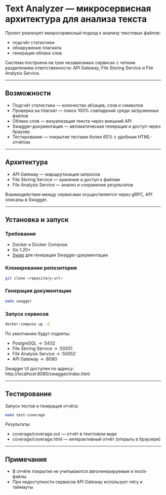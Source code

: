 # Text Analyzer — микросервисная архитектура для анализа текста

Проект реализует микросервисный подход к анализу текстовых файлов:  
- подсчёт статистики  
- обнаружение плагиата  
- генерация облака слов  

Система построена на трех независимых сервисах с четким разделением ответственности: API Gateway, File Storing Service и File Analysis Service.  

---

## Возможности

- Подсчёт статистики — количество абзацев, слов и символов  
- Проверка на плагиат — поиск 100% совпадений среди загруженных файлов  
- Облако слов — визуализация текста через внешний API  
- Swagger-документация — автоматическая генерация и доступ через браузер  
- Тестирование — покрытие тестами более 65% с удобным HTML-отчётом  

---

## Архитектура

- API Gateway — маршрутизация запросов  
- File Storing Service — хранение и доступ к файлам  
- File Analysis Service — анализ и сохранение результатов  

Взаимодействие между сервисами осуществляется через gRPC, API описаны в Swagger.  

---

## Установка и запуск

### Требования
- Docker и Docker Compose  
- Go 1.20+  
- [Swag](https://github.com/swaggo/swag) для генерации Swagger-документации  

### Клонирование репозитория
```bash
git clone <repository-url>
```

### Генерация документации
```bash
make swagger
```

### Запуск сервисов
```bash
docker-compose up -d
```

По умолчанию будут подняты:  
- PostgreSQL → :5432  
- File Storing Service → :50051  
- File Analysis Service → :50052  
- API Gateway → :8080  

Swagger UI доступен по адресу:  
http://localhost:8080/swagger/index.html  

---

## Тестирование

Запуск тестов и генерация отчёта:  
```bash
make test-coverage
```

Результаты:  
- coverage/coverage.out — отчёт в текстовом виде  
- coverage/coverage.html — интерактивный отчёт (открыть в браузере)  

---

## Примечания
- В отчёте покрытия не учитываются автогенерируемые и mock-файлы  
- При недоступности сервисов API Gateway использует retry и таймауты  
